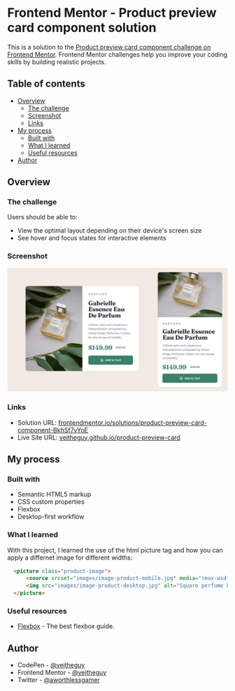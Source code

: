 # Frontend Mentor - Product preview card component solution

This is a solution to the [Product preview card component challenge on Frontend Mentor](https://www.frontendmentor.io/challenges/product-preview-card-component-GO7UmttRfa). Frontend Mentor challenges help you improve your coding skills by building realistic projects. 

## Table of contents

- [Overview](#overview)
  - [The challenge](#the-challenge)
  - [Screenshot](#screenshot)
  - [Links](#links)
- [My process](#my-process)
  - [Built with](#built-with)
  - [What I learned](#what-i-learned)
  - [Useful resources](#useful-resources)
- [Author](#author)

## Overview

### The challenge

Users should be able to:

- View the optimal layout depending on their device's screen size
- See hover and focus states for interactive elements

### Screenshot

![screenshot](/productPreviewScreenshot.jpg)

### Links

- Solution URL: [frontendmentor.io/solutions/product-preview-card-component-BkhSf7vYoE](https://www.frontendmentor.io/solutions/product-preview-card-component-BkhSf7vYoE)
- Live Site URL: [vejtheguy.github.io/product-preview-card](https://vejtheguy.github.io/product-preview-card/)

## My process

### Built with

- Semantic HTML5 markup
- CSS custom properties
- Flexbox
- Desktop-first workflow

### What I learned

With this project, I learned the use of the html picture tag and how you can apply a differnet image for different widths:

```html
  <picture class="product-image">
      <source srcset="images/image-product-mobile.jpg" media="(max-width: 600px)">
      <img src="images/image-product-desktop.jpg" alt="Square perfume bottle by Gabrielle CHANEL"/>
  </picture>
```

### Useful resources

- [Flexbox](https://css-tricks.com/snippets/css/a-guide-to-flexbox/) - The best flexbox guide.

## Author

- CodePen - [@vejtheguy](https://codepen.io/vejtheguy)
- Frontend Mentor - [@vejtheguy](https://www.frontendmentor.io/profile/vejtheguy)
- Twitter - [@aworthlessgamer](https://twitter.com/aworthlessgamer)
